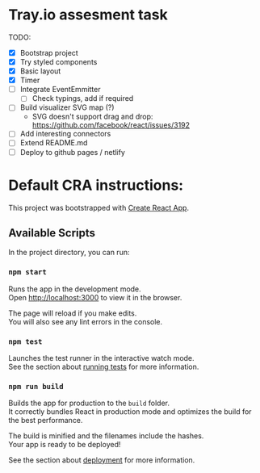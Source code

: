 # Tray.io assesment task

TODO:

- [x] Bootstrap project
- [x] Try styled components
- [x] Basic layout
- [x] Timer
- [ ] Integrate EventEmmitter
  - [ ] Check typings, add if required
- [ ] Build visualizer SVG map (?)
  - SVG doesn't support drag and drop: https://github.com/facebook/react/issues/3192
- [ ] Add interesting connectors
- [ ] Extend README.md
- [ ] Deploy to github pages / netlify

# Default CRA instructions:

This project was bootstrapped with [Create React App](https://github.com/facebook/create-react-app).

## Available Scripts

In the project directory, you can run:

### `npm start`

Runs the app in the development mode.<br />
Open [http://localhost:3000](http://localhost:3000) to view it in the browser.

The page will reload if you make edits.<br />
You will also see any lint errors in the console.

### `npm test`

Launches the test runner in the interactive watch mode.<br />
See the section about [running tests](https://facebook.github.io/create-react-app/docs/running-tests) for more information.

### `npm run build`

Builds the app for production to the `build` folder.<br />
It correctly bundles React in production mode and optimizes the build for the best performance.

The build is minified and the filenames include the hashes.<br />
Your app is ready to be deployed!

See the section about [deployment](https://facebook.github.io/create-react-app/docs/deployment) for more information.
